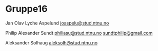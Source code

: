 # Gruppe16

Jan Olav Lyche Aspelund
joaspelu@stud.ntnu.no

Philip Alexander Sundt
philiasu@stud.ntnu.no
sundtphilip@gmail.com


Aleksander Solhaug
aleksolh@stud.ntnu.no

